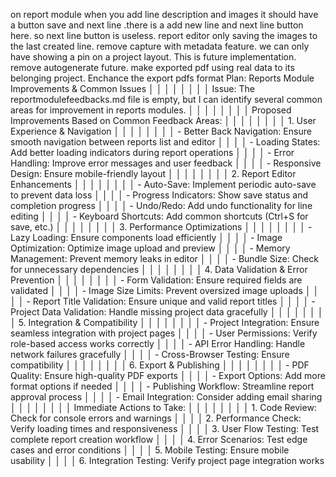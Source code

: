on report module when you add line description and images it should have a button save and next line .there is a add new line and next line button here. so next line button is useless.
report editor only saving the images to the last created line.
remove capture with metadata feature. we can only have showing a pin on a project layout. This is future implementation.
remove autogenerate future.
make exported pdf using real data to its belonging project.
Enchance the export pdfs format 
Plan: Reports Module Improvements & Common Issues                                                                                                                                   │ │
│ │                                                                                                                                                                                     │ │
│ │ Issue: The reportmodulefeedbacks.md file is empty, but I can identify several common areas for improvement in reports modules.                                                      │ │
│ │                                                                                                                                                                                     │ │
│ │ Proposed Improvements Based on Common Feedback Areas:                                                                                                                               │ │
│ │                                                                                                                                                                                     │ │
│ │ 1. User Experience & Navigation                                                                                                                                                     │ │
│ │                                                                                                                                                                                     │ │
│ │ - Better Back Navigation: Ensure smooth navigation between reports list and editor                                                                                                  │ │
│ │ - Loading States: Add better loading indicators during report operations                                                                                                            │ │
│ │ - Error Handling: Improve error messages and user feedback                                                                                                                          │ │
│ │ - Responsive Design: Ensure mobile-friendly layout                                                                                                                                  │ │
│ │                                                                                                                                                                                     │ │
│ │ 2. Report Editor Enhancements                                                                                                                                                       │ │
│ │                                                                                                                                                                                     │ │
│ │ - Auto-Save: Implement periodic auto-save to prevent data loss                                                                                                                      │ │
│ │ - Progress Indicators: Show save status and completion progress                                                                                                                     │ │
│ │ - Undo/Redo: Add undo functionality for line editing                                                                                                                                │ │
│ │ - Keyboard Shortcuts: Add common shortcuts (Ctrl+S for save, etc.)                                                                                                                  │ │
│ │                                                                                                                                                                                     │ │
│ │ 3. Performance Optimizations                                                                                                                                                        │ │
│ │                                                                                                                                                                                     │ │
│ │ - Lazy Loading: Ensure components load efficiently                                                                                                                                  │ │
│ │ - Image Optimization: Optimize image upload and preview                                                                                                                             │ │
│ │ - Memory Management: Prevent memory leaks in editor                                                                                                                                 │ │
│ │ - Bundle Size: Check for unnecessary dependencies                                                                                                                                   │ │
│ │                                                                                                                                                                                     │ │
│ │ 4. Data Validation & Error Prevention                                                                                                                                               │ │
│ │                                                                                                                                                                                     │ │
│ │ - Form Validation: Ensure required fields are validated                                                                                                                             │ │
│ │ - Image Size Limits: Prevent oversized image uploads                                                                                                                                │ │
│ │ - Report Title Validation: Ensure unique and valid report titles                                                                                                                    │ │
│ │ - Project Data Validation: Handle missing project data gracefully                                                                                                                   │ │
│ │                                                                                                                                                                                     │ │
│ │ 5. Integration & Compatibility                                                                                                                                                      │ │
│ │                                                                                                                                                                                     │ │
│ │ - Project Integration: Ensure seamless integration with project pages                                                                                                               │ │
│ │ - User Permissions: Verify role-based access works correctly                                                                                                                        │ │
│ │ - API Error Handling: Handle network failures gracefully                                                                                                                            │ │
│ │ - Cross-Browser Testing: Ensure compatibility                                                                                                                                       │ │
│ │                                                                                                                                                                                     │ │
│ │ 6. Export & Publishing                                                                                                                                                              │ │
│ │                                                                                                                                                                                     │ │
│ │ - PDF Quality: Ensure high-quality PDF exports                                                                                                                                      │ │
│ │ - Export Options: Add more format options if needed                                                                                                                                 │ │
│ │ - Publishing Workflow: Streamline report approval process                                                                                                                           │ │
│ │ - Email Integration: Consider adding email sharing                                                                                                                                  │ │
│ │                                                                                                                                                                                     │ │
│ │ Immediate Actions to Take:                                                                                                                                                          │ │
│ │                                                                                                                                                                                     │ │
│ │ 1. Code Review: Check for console errors and warnings                                                                                                                               │ │
│ │ 2. Performance Check: Verify loading times and responsiveness                                                                                                                       │ │
│ │ 3. User Flow Testing: Test complete report creation workflow                                                                                                                        │ │
│ │ 4. Error Scenarios: Test edge cases and error conditions                                                                                                                            │ │
│ │ 5. Mobile Testing: Ensure mobile usability                                                                                                                                          │ │
│ │ 6. Integration Testing: Verify project page integration works 